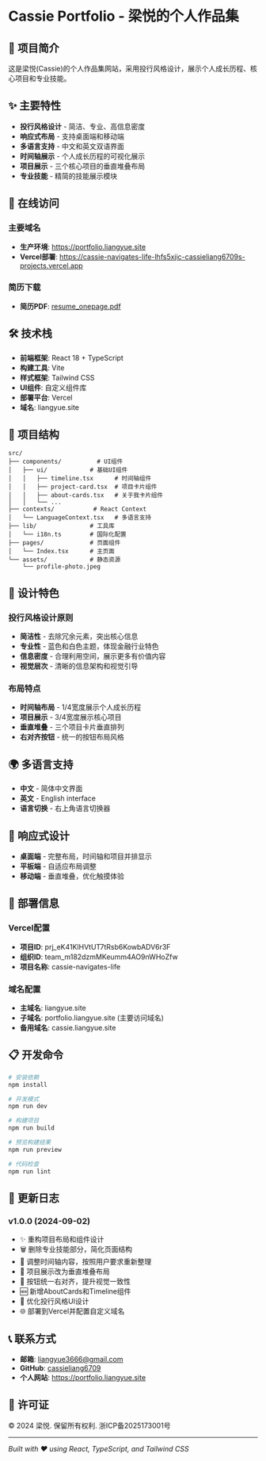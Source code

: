 # Cassie Portfolio - 梁悦的个人作品集

## 🌟 项目简介

这是梁悦(Cassie)的个人作品集网站，采用投行风格设计，展示个人成长历程、核心项目和专业技能。

## ✨ 主要特性

- **投行风格设计** - 简洁、专业、高信息密度
- **响应式布局** - 支持桌面端和移动端
- **多语言支持** - 中文和英文双语界面
- **时间轴展示** - 个人成长历程的可视化展示
- **项目展示** - 三个核心项目的垂直堆叠布局
- **专业技能** - 精简的技能展示模块

## 🚀 在线访问

### 主要域名
- **生产环境**: https://portfolio.liangyue.site
- **Vercel部署**: https://cassie-navigates-life-lhfs5xjic-cassieliang6709s-projects.vercel.app

### 简历下载
- **简历PDF**: [resume_onepage.pdf](./public/resume_onepage.pdf)

## 🛠️ 技术栈

- **前端框架**: React 18 + TypeScript
- **构建工具**: Vite
- **样式框架**: Tailwind CSS
- **UI组件**: 自定义组件库
- **部署平台**: Vercel
- **域名**: liangyue.site

## 📁 项目结构

```
src/
├── components/          # UI组件
│   ├── ui/            # 基础UI组件
│   │   ├── timeline.tsx      # 时间轴组件
│   │   ├── project-card.tsx  # 项目卡片组件
│   │   ├── about-cards.tsx   # 关于我卡片组件
│   │   └── ...
├── contexts/           # React Context
│   └── LanguageContext.tsx   # 多语言支持
├── lib/               # 工具库
│   └── i18n.ts        # 国际化配置
├── pages/             # 页面组件
│   └── Index.tsx      # 主页面
└── assets/            # 静态资源
    └── profile-photo.jpeg
```

## 🎨 设计特色

### 投行风格设计原则
- **简洁性** - 去除冗余元素，突出核心信息
- **专业性** - 蓝色和白色主题，体现金融行业特色
- **信息密度** - 合理利用空间，展示更多有价值内容
- **视觉层次** - 清晰的信息架构和视觉引导

### 布局特点
- **时间轴布局** - 1/4宽度展示个人成长历程
- **项目展示** - 3/4宽度展示核心项目
- **垂直堆叠** - 三个项目卡片垂直排列
- **右对齐按钮** - 统一的按钮布局风格

## 🌍 多语言支持

- **中文** - 简体中文界面
- **英文** - English interface
- **语言切换** - 右上角语言切换器

## 📱 响应式设计

- **桌面端** - 完整布局，时间轴和项目并排显示
- **平板端** - 自适应布局调整
- **移动端** - 垂直堆叠，优化触摸体验

## 🚀 部署信息

### Vercel配置
- **项目ID**: prj_eK41KlHVtUT7tRsb6KowbADV6r3F
- **组织ID**: team_m182dzmMKeumm4AO9nWHoZfw
- **项目名称**: cassie-navigates-life

### 域名配置
- **主域名**: liangyue.site
- **子域名**: portfolio.liangyue.site (主要访问域名)
- **备用域名**: cassie.liangyue.site

## 📋 开发命令

```bash
# 安装依赖
npm install

# 开发模式
npm run dev

# 构建项目
npm run build

# 预览构建结果
npm run preview

# 代码检查
npm run lint
```

## 🔄 更新日志

### v1.0.0 (2024-09-02)
- ✨ 重构项目布局和组件设计
- 🗑️ 删除专业技能部分，简化页面结构
- 📅 调整时间轴内容，按照用户要求重新整理
- 🎯 项目展示改为垂直堆叠布局
- 🔘 按钮统一右对齐，提升视觉一致性
- 🆕 新增AboutCards和Timeline组件
- 🎨 优化投行风格UI设计
- 🌐 部署到Vercel并配置自定义域名

## 📞 联系方式

- **邮箱**: liangyue3666@gmail.com
- **GitHub**: [cassieliang6709](https://github.com/cassieliang6709)
- **个人网站**: https://portfolio.liangyue.site

## 📄 许可证

© 2024 梁悦. 保留所有权利. 浙ICP备2025173001号

---

*Built with ❤️ using React, TypeScript, and Tailwind CSS*
